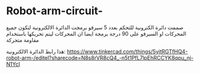 # Robot-arm-circuit-
صممت دائرة الكترونية للتحكم بعدد 5 سيرفو 
برمجت الدائرة الالكترونية لتكون جميع المحركات او السيرفو على 90 درجة
برمجة ايضا ان المحركات ليتم تحريكها باستخدام مقاومة متحركة 

هذا رابط الدائرة الالكترونية: https://www.tinkercad.com/things/5yjtRGTfHQ4-robot-arm-/editel?sharecode=N8s8rVR8cQ4_-n5t1PfL7lpEhRCCYK8qpu_nj-N1YcI
